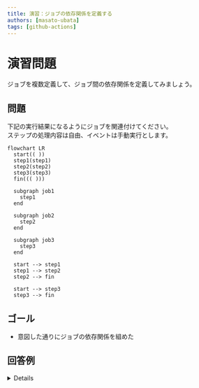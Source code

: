 ```yaml
---
title: 演習：ジョブの依存関係を定義する
authors: [masato-ubata]
tags: [github-actions]
---
```


# 演習問題

ジョブを複数定義して、ジョブ間の依存関係を定義してみましょう。

## 問題

下記の実行結果になるようにジョブを関連付けてください。  
ステップの処理内容は自由、イベントは手動実行とします。  

```mermaid
flowchart LR
  start(( ))
  step1(step1)
  step2(step2)
  step3(step3)
  fin((( )))

  subgraph job1
    step1
  end

  subgraph job2
    step2
  end

  subgraph job3
    step3
  end

  start --> step1
  step1 --> step2
  step2 --> fin

  start --> step3
  step3 --> fin
```

## ゴール

* 意図した通りにジョブの依存関係を組めた

## 回答例

<details>

```yaml
name: 演習2

on:
  workflow_dispatch:

jobs:
  job1:
    runs-on: ubuntu-latest
    steps:
      - name: step1
        run: echo 'step1'
  job2:
    needs: job1
    runs-on: ubuntu-latest
    steps:
      - name: step2
        run: echo 'step2'
  job3:
    runs-on: ubuntu-latest
    steps:
      - name: step3
        run: echo 'step3'
```

</details>